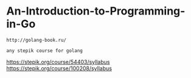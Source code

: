 # An-Introduction-to-Programming-in-Go
```
http://golang-book.ru/

any stepik course for golang
```
https://stepik.org/course/54403/syllabus
https://stepik.org/course/100208/syllabus